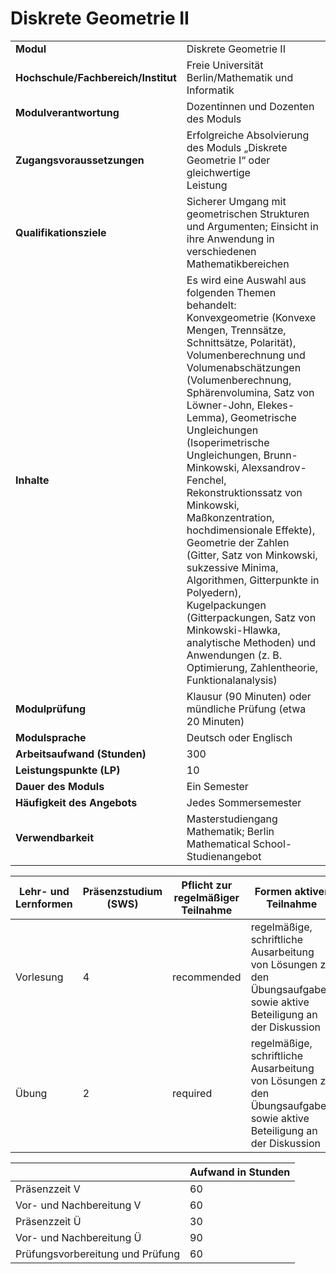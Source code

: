 # Diskrete Geometrie II
|                                    |   |
|------------------------------------|---|
|**Modul**                           | Diskrete Geometrie II |
|**Hochschule/Fachbereich/Institut** | Freie Universität Berlin/Mathematik und Informatik |
|**Modulverantwortung**              | Dozentinnen und Dozenten des Moduls |
|**Zugangsvoraussetzungen**          | Erfolgreiche Absolvierung des Moduls „Diskrete Geometrie I“ oder gleichwertige<br>Leistung |
|**Qualifikationsziele**             | Sicherer Umgang mit geometrischen Strukturen und Argumenten; Einsicht in ihre Anwendung in verschiedenen Mathematikbereichen |
|**Inhalte**                         | Es wird eine Auswahl aus folgenden Themen behandelt: Konvexgeometrie (Konvexe Mengen, Trennsätze, Schnittsätze, Polarität), Volumenberechnung und Volumenabschätzungen (Volumenberechnung, Sphärenvolumina, Satz von Löwner-John, Elekes-Lemma), Geometrische Ungleichungen (Isoperimetrische Ungleichungen, Brunn- Minkowski, Alexsandrov-Fenchel, Rekonstruktionssatz von Minkowski, Maßkonzentration, hochdimensionale Effekte), Geometrie der Zahlen (Gitter, Satz von Minkowski, sukzessive Minima, Algorithmen, Gitterpunkte in Polyedern), Kugelpackungen (Gitterpackungen, Satz von Minkowski-Hlawka, analytische Methoden) und Anwendungen (z. B. Optimierung, Zahlentheorie, Funktionalanalysis) |
|**Modulprüfung**                    | Klausur (90 Minuten) oder mündliche Prüfung (etwa 20 Minuten) |
|**Modulsprache**                    | Deutsch oder Englisch |
|**Arbeitsaufwand (Stunden)**        | 300 |
|**Leistungspunkte (LP)**            | 10 |
|**Dauer des Moduls**                | Ein Semester |
|**Häufigkeit des Angebots**         | Jedes Sommersemester |
|**Verwendbarkeit**                  | Masterstudiengang Mathematik; Berlin Mathematical School-Studienangebot |

| Lehr- und Lernformen | Präsenzstudium <br> (SWS) | Pflicht zur regelmäßiger Teilnahme | Formen aktiver Teilnahme |
| ---------------------|---------------------------|------------------------------------|------------------------- |
| Vorlesung            | 4                         | recommended                        | regelmäßige, schriftliche Ausarbeitung von Lösungen zu den Übungsaufgaben sowie aktive Beteiligung an der Diskussion |
| Übung                | 2                         | required                           | regelmäßige, schriftliche Ausarbeitung von Lösungen zu den Übungsaufgaben sowie aktive Beteiligung an der Diskussion |

|   | Aufwand in Stunden |
| - |--------------------|
| Präsenzzeit V                            | 60    |
| Vor- und Nachbereitung V                 | 60    |
| Präsenzzeit Ü                            | 30    |
| Vor- und Nachbereitung Ü                 | 90    |
| Prüfungsvorbereitung und Prüfung         | 60    |
